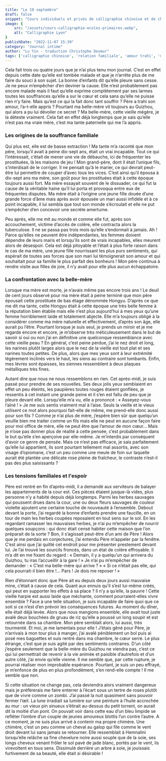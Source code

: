 ```yaml
---
title: "Le 19 septembre"
draft: false
snippet: "Cours individuels et privés de calligraphie chinoise et de chinois."
image: {
    src: "/assets/cours-calligraphie-ecoles-primaires.webp",
    alt: "Calligraphie Lyon"
}
publishDate: "2022-11-07 15:39"
category: "Journal intime"
author: "Lu Yin - traduction Christophe Desmur"
tags: ['calligraphie chinoise', 'relation familiale', 'amour trahi', 'mère et belle-mère', 'déception', 'mariage forcé', 'jalousie', 'dépression', 'désespoir', 'chimère']
---
```


Cela fait trois ou quatre jours que je n’ai plus tenu mon journal. C’est en effet depuis cette date qu’elle est tombée malade et que je n’arrête plus de me faire du souci à son sujet. La bonne d’enfants dit qu’elle pleure sans cesse. Je ne peux m’empêcher d’en deviner la cause. Elle n’est probablement pas encore malade mais il faut qu’elle exprime complètement par ses larmes toutes les souffrances qu’elle a sur le cœur et cela sans qu’elle ne puisse rien n’y faire. Mais qu’est ce qui la fait donc tant souffrir ? Père a trahi son amour, l’a-t-elle appris ? Pourtant ma belle-mère vit toujours au Guizhou, qui alors a pu lui dévoiler ce secret ? Ma belle-mère, cette vieille mégère, je la déteste vraiment. Cela fait en effet déjà longtemps que je sais qu’elle n’est pas ma vraie mère, c’est ma tante paternelle qui me l’a appris.

### Les origines de la souffrance familiale

Qui plus est, elle est de basse extraction ! Ma tante m’a raconté que mon père, lorsqu’il avait à peine dix-sept ans, était un vrai incapable. Tout ce qui l’intéressait, c’était de mener une vie de débauche, ici de fréquenter les prostituées, là les maisons de jeu ! Mon grand-père, dont il était l’unique fils, s’interdisait de le corriger. Il ne pensait qu’à le marier, ce qui devrait peut-être lui permettre de couper d’avec tous les vices. C’est ainsi qu’il épousa à dix-sept ans ma mère, son goût pour les prostituées était à cette époque toujours aussi fort. Ma mère essayait souvent de le dissuader, ce qui fut la cause de la véritable haine qu’il lui porta et provoqua entre eux de fréquentes disputes. Ma mère était à l’origine une jeune fille douée d’une grande force d’âme mais après avoir épousée un mari aussi infidèle et à ce point incapable, il lui sembla que tout son monde s’écroulait et elle ne put s’empêcher d’en concevoir une secrète amertume.

Peu après, elle me mit au monde et comme elle fut, après son accouchement, victime d’accès de colère, elle contracta alors la tuberculose. Il ne se passa pas trois mois qu’elle s’endormait à jamais. Ah ! Parce qu’elles ne peuvent être indépendantes, les femmes doivent dépendre de leurs maris et lorsqu’ils sont de vrais incapables, elles meurent alors de désespoir. Cela est déjà pitoyable et l’était à plus forte raison dans le cas de ma mère, une jeune fille nourrissant les plus purs sentiments, qui espérait de toutes ses forces que son mari lui témoignerait son amour et qui souhaitait pour sa famille le plus parfait des bonheurs ! Mon père continua à rendre visite aux filles de joie, il n’y avait pour elle plus aucun échappatoire.

### La confrontation avec la belle-mère

Lorsque ma mère est morte, je n’avais même pas encore trois ans ! Le deuil de cent jours observé pour ma mère était à peine terminé que mon père épousait cette prostituée de bas étage dénommée Hongyu. D’après ce que me dit ma tante, cette Hongyu était à cette époque une très belle femme à la réputation bien établie mais elle n’est plus aujourd’hui à mes yeux qu’une femme horriblement laide et totalement abjecte. Elle m’a toujours obligé à la considérer comme ma mère naturelle et effectivement, d’après son âge, elle aurait pu l’être. Pourtant lorsque je suis seul, je prends un miroir et je me regarde encore et encore, je m’observe très méticuleusement dans le but de savoir si oui ou non j’ai en définitive une quelconque ressemblance avec cette vieille peau ? En général, c’est peine perdue, j’ai le nez droit et long, les narines plutôt larges alors que le nez de la vieille est tout plat et ses narines toutes petites. De plus, alors que mes yeux sont à leur extrémité légèrement inclinés vers le haut, les siens au contraire sont tombants. Enfin, mes lèvres sont épaisses, les siennes ressemblent à deux plaques métalliques très fines.

Autant dire que nous ne nous ressemblons en rien. Cet après-midi, je suis passé pour prendre de ses nouvelles. Ses deux jolis yeux semblaient en effet un peu éteints, les paupières toutes rouges étaient gonflées, je ressentis à cet instant une grande peine et il s’en est fallu de peu que je pleure devant elle. Lorsqu’elle m’a vu, elle a prononcé : « Asseyez-vous l’aîné ! » Je me suis sentis vraiment mal à l’aise. Seuls la vieille et le vieux utilisent ce mot alors pourquoi fait-elle de même, me prend-elle donc aussi pour son fils ? Comme je n’ai plus de mère, j’espère bien sûr que quelqu’un veuille bien me traiter comme un fils mais elle ne peut en aucune façon faire pour moi office de mère, elle ne peut être que l’amour de mon cœur… Mais je n’ose pas donner plus de réalité à cette pensée, c’est probablement dans le but qu’elle s’en aperçoive par elle-même. Je m’interdis par conséquent d’avoir ce genre de pensée. Mais ce n’est pas efficace, je sais parfaitement qu’elle lui appartient, ils sont pourtant tellement mal assortis, avec son visage d’opiomane, c’est un peu comme une meule de foin sur laquelle aurait été plantée une délicate rose pleine de fraîcheur, le contraste n’est-il pas des plus saisissants ?

### Les tensions familiales et l'espoir

Père est rentré en fin d’après-midi, il a demandé aux serviteurs de balayer les appartements de la cour est. Ces pièces étaient jusque-là vides, plus personne n’y a habité depuis déjà longtemps. Parmi les herbes sauvages qui poussent drues dans la cour, une ou deux fleurs sauvages de couleur violette ajoutent une certaine touche de nouveauté à l’ensemble. Debout devant la porte, j’ai regardé la bonne d’enfants prendre une faucille, en un tour de main les herbes coupées reposaient en tout sens sur le sol. En les regardant ramasser les mauvaises herbes, je n’ai pu m’empêcher de nourrir quelques soupçons : qui donc était censé habiter cette maison que l’on préparait de la sorte ? Bon, il s’agissait peut-être d’un ami de Père ! Alors que je me perdais en conjectures, j’ai entendu Père m’appeler par la fenêtre. C’est ainsi que j’ai quitté cet endroit pour me présenter prestement devant lui. Je l’ai trouvé les sourcils froncés, dans un état de colère effroyable. Il m’a dit en me fixant du regard : « Demain, il y a quelqu’un qui arrivera du Guizhou, tu iras l’accueillir à la gare ! » Je n’ai pu m’empêcher de demander : « C’est ma belle-mère qui arrive ? » « Si ce n’était pas elle, qui cela pourrait-il bien être !… Pars ! Je dois me reposer ! »

Rien d’étonnant donc que Père ait eu depuis deux jours aussi mauvaise mine, c’était à cause de cela. Quant aux ennuis qu’il s’est lui-même créés, qui peut en supporter les effets à sa place ? Il n’y a qu’elle, la pauvre ! Cette vieille harpie est aussi laide que méchante, comment pourraient-elles vivre ensemble ? Face à une telle situation, je suis incapable de faire quoi que ce soit si ce n’est d’en prévoir les conséquences futures. Au moment du dîner, elle était déjà levée. Alors que nous mangions ensemble, elle avait tout juste avalé deux bouchées de gruau de riz qu’elle a poussé un long soupir et est retournée dans sa chambre. Mon père semblait alors, lui aussi, très tourmenté. Et moi, je me lamentais pour elle ! J’étais gêné pour Père, je n’arrivais à mon tour plus à manger, j’ai avalé péniblement un bol puis ai posé mes baguettes et suis rentré dans ma chambre, le cœur serré. Le plus étrange, c’est que je suis agité par des sentiments contraires. D’un côté j’espére seulement que la belle-mère du Guizhou ne viendra pas, c’est ce qui lui permettrait de revenir à la vie animée et paisible d’autrefois et d’un autre côté, j’ai envie qu’elle vienne. Il me semble que, par cette rupture, je pourrai réaliser mon improbable espérance. Pourtant, je suis un peu effrayé, je m’enfonce de plus en plus profondément, s’en rend-elle compte ! Il me semble que non.

Si cette situation ne change pas, cela deviendra alors vraiment dangereux mais je préfèrerais me faire enterrer à l’écart sous un tertre de roses plutôt que de vivre comme un zombi. J’ai passé la nuit quasiment sans pouvoir fermer l’œil. La lune irradiait sa lumière sur une peinture à l’huile accrochée au mur : un vieux pin sinueux s’étirait au-dessus du petit torrent, on aurait dit la moitié d’un pont. On pouvait voir dans cette eau d’un bleu limpide se refléter l’ombre d’un couple de jeunes amoureux blottis l’un contre l’autre. A ce moment, je ne suis plus arrivé à contenir ma propre chimère. Une chimère, c’est un peu comme un cheval au galop qui file comme le vent droit devant lui sans jamais se retourner. Elle ressemblait à Hemnalini lorsqu’elle relâche sa fine chevelure noire aussi souple que de la soie, ses longs cheveux venant frôler le sol pavé de jade blanc, portés par le vent, ils virevoltent en tous sens. Dissimulé derrière un arbre à soie, je jouissais furtivement de sa beauté, elle était si désirable !
